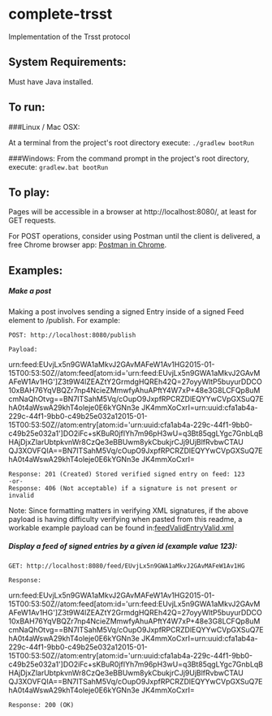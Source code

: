 complete-trsst
=============

Implementation of the Trsst protocol

System Requirements:
---------
Must have Java installed.

To run:
-------

###Linux / Mac OSX:

At a terminal from the project's root directory execute:
`./gradlew bootRun`

###Windows:
From the command prompt in the project's root directory, execute:
`gradlew.bat bootRun`

To play:
--------
Pages will be accessible in a browser at http://localhost:8080/, at least for GET requests.

For POST operations, consider using Postman until the client is delivered, a free Chrome browser app: <a href="https://chrome.google.com/webstore/detail/postman-rest-client/fdmmgilgnpjigdojojpjoooidkmcomcm?hl=en">Postman in Chrome</a>.  

Examples:
---------

##### Make a post
Making a post involves sending a signed Entry inside of a signed Feed element to /publish.  For example:

    POST: http://localhost:8080/publish

    Payload: 
<feed xmlns="http://www.w3.org/2005/Atom"><id>urn:feed:EUvjLx5n9GWA1aMkvJ2GAvMAFeW1Av1HG</id><updated>2015-01-15T00:53:50Z</updated><Signature xmlns="http://www.w3.org/2000/09/xmldsig#"><SignedInfo><CanonicalizationMethod Algorithm="http://www.w3.org/2001/10/xml-exc-c14n#WithComments"/><SignatureMethod Algorithm="http://www.w3.org/2001/04/xmldsig-more#ecdsa-sha1"/><Reference URI=""><Transforms><Transform Algorithm="http://www.w3.org/TR/1999/REC-xpath-19991116"><XPath xmlns:atom="http://www.w3.org/2005/Atom">//atom:feed[atom:id='urn:feed:EUvjLx5n9GWA1aMkvJ2GAvMAFeW1Av1HG']</XPath></Transform><Transform Algorithm="http://www.w3.org/2000/09/xmldsig#enveloped-signature"/></Transforms><DigestMethod Algorithm="http://www.w3.org/2000/09/xmldsig#sha1"/><DigestValue>Z3t9W4lZEAZtY2GrmdgHQREh42Q=</DigestValue></Reference></SignedInfo><SignatureValue>27oyyWltP5buyurDDCO10xBAH76YqVBQZr7np4NcieZMmwfyAhuAPftY4W7xP+48e3G8LCFQp8uM
cmNaQhOtvg==</SignatureValue><KeyInfo><KeyValue><ECKeyValue xmlns="http://www.w3.org/2009/xmldsig11#"><NamedCurve xmlns:null="http://www.w3.org/2009/xmldsig11#" URI="urn:oid:1.3.132.0.10"/><PublicKey>BN7ITSahM5Vq/cOupO9JxpfRPCRZDlEQYYwCVpGXSuQ7EhA0t4aWswA29khT4oleje0E6kYGNn3e
JK4mmXoCxrI=</PublicKey></ECKeyValue></KeyValue></KeyInfo></Signature><entry xmlns="http://www.w3.org/2005/Atom"><title>hi everybody!</title><id>urn:uuid:cfa1ab4a-229c-44f1-9bb0-c49b25e032a1</id><updated>2015-01-15T00:53:50Z</updated><Signature xmlns="http://www.w3.org/2000/09/xmldsig#"><SignedInfo><CanonicalizationMethod Algorithm="http://www.w3.org/2001/10/xml-exc-c14n#WithComments"/><SignatureMethod Algorithm="http://www.w3.org/2001/04/xmldsig-more#ecdsa-sha1"/><Reference URI=""><Transforms><Transform Algorithm="http://www.w3.org/TR/1999/REC-xpath-19991116"><XPath xmlns:atom="http://www.w3.org/2005/Atom">//atom:entry[atom:id='urn:uuid:cfa1ab4a-229c-44f1-9bb0-c49b25e032a1']</XPath></Transform><Transform Algorithm="http://www.w3.org/2000/09/xmldsig#enveloped-signature"/></Transforms><DigestMethod Algorithm="http://www.w3.org/2000/09/xmldsig#sha1"/><DigestValue>DO2iFc+sKBuR0jfIYh7m96pH3wU=</DigestValue></Reference></SignedInfo><SignatureValue>q3Bt85qgLYgc7GnbLqBHAjDjxZlarUbtpkvnWr8CzQe3eBBUwm8ykCbukjrCJj9UjBlfRvbwCTAU
QJ3XOVFQIA==</SignatureValue><KeyInfo><KeyValue><ECKeyValue xmlns="http://www.w3.org/2009/xmldsig11#"><NamedCurve xmlns:null="http://www.w3.org/2009/xmldsig11#" URI="urn:oid:1.3.132.0.10"/><PublicKey>BN7ITSahM5Vq/cOupO9JxpfRPCRZDlEQYYwCVpGXSuQ7EhA0t4aWswA29khT4oleje0E6kYGNn3e
JK4mmXoCxrI=</PublicKey></ECKeyValue></KeyValue></KeyInfo></Signature></entry></feed>

    Response: 201 (Created) Stored verified signed entry on feed: 123
    -or-
    Response: 406 (Not acceptable) if a signature is not present or invalid
Note: Since formatting matters in verifying XML signatures, if the above payload is having difficulty verifying when pasted from this readme, a workable example payload can be found in:<a href="https://github.com/TheAndruu/complete-trsst/blob/master/ct-core/src/test/resources/com/completetrsst/xml/feedValidEntryValid.xml">feedValidEntryValid.xml</a>


##### Display a feed of signed entries by a given id (example value 123):
    GET: http://localhost:8080/feed/EUvjLx5n9GWA1aMkvJ2GAvMAFeW1Av1HG

    Response:
<feed xmlns="http://www.w3.org/2005/Atom"><id>urn:feed:EUvjLx5n9GWA1aMkvJ2GAvMAFeW1Av1HG</id><updated>2015-01-15T00:53:50Z</updated><Signature xmlns="http://www.w3.org/2000/09/xmldsig#"><SignedInfo><CanonicalizationMethod Algorithm="http://www.w3.org/2001/10/xml-exc-c14n#WithComments"/><SignatureMethod Algorithm="http://www.w3.org/2001/04/xmldsig-more#ecdsa-sha1"/><Reference URI=""><Transforms><Transform Algorithm="http://www.w3.org/TR/1999/REC-xpath-19991116"><XPath xmlns:atom="http://www.w3.org/2005/Atom">//atom:feed[atom:id='urn:feed:EUvjLx5n9GWA1aMkvJ2GAvMAFeW1Av1HG']</XPath></Transform><Transform Algorithm="http://www.w3.org/2000/09/xmldsig#enveloped-signature"/></Transforms><DigestMethod Algorithm="http://www.w3.org/2000/09/xmldsig#sha1"/><DigestValue>Z3t9W4lZEAZtY2GrmdgHQREh42Q=</DigestValue></Reference></SignedInfo><SignatureValue>27oyyWltP5buyurDDCO10xBAH76YqVBQZr7np4NcieZMmwfyAhuAPftY4W7xP+48e3G8LCFQp8uM
cmNaQhOtvg==</SignatureValue><KeyInfo><KeyValue><ECKeyValue xmlns="http://www.w3.org/2009/xmldsig11#"><NamedCurve xmlns:null="http://www.w3.org/2009/xmldsig11#" URI="urn:oid:1.3.132.0.10"/><PublicKey>BN7ITSahM5Vq/cOupO9JxpfRPCRZDlEQYYwCVpGXSuQ7EhA0t4aWswA29khT4oleje0E6kYGNn3e
JK4mmXoCxrI=</PublicKey></ECKeyValue></KeyValue></KeyInfo></Signature><entry xmlns="http://www.w3.org/2005/Atom"><title>hi everybody!</title><id>urn:uuid:cfa1ab4a-229c-44f1-9bb0-c49b25e032a1</id><updated>2015-01-15T00:53:50Z</updated><Signature xmlns="http://www.w3.org/2000/09/xmldsig#"><SignedInfo><CanonicalizationMethod Algorithm="http://www.w3.org/2001/10/xml-exc-c14n#WithComments"/><SignatureMethod Algorithm="http://www.w3.org/2001/04/xmldsig-more#ecdsa-sha1"/><Reference URI=""><Transforms><Transform Algorithm="http://www.w3.org/TR/1999/REC-xpath-19991116"><XPath xmlns:atom="http://www.w3.org/2005/Atom">//atom:entry[atom:id='urn:uuid:cfa1ab4a-229c-44f1-9bb0-c49b25e032a1']</XPath></Transform><Transform Algorithm="http://www.w3.org/2000/09/xmldsig#enveloped-signature"/></Transforms><DigestMethod Algorithm="http://www.w3.org/2000/09/xmldsig#sha1"/><DigestValue>DO2iFc+sKBuR0jfIYh7m96pH3wU=</DigestValue></Reference></SignedInfo><SignatureValue>q3Bt85qgLYgc7GnbLqBHAjDjxZlarUbtpkvnWr8CzQe3eBBUwm8ykCbukjrCJj9UjBlfRvbwCTAU
QJ3XOVFQIA==</SignatureValue><KeyInfo><KeyValue><ECKeyValue xmlns="http://www.w3.org/2009/xmldsig11#"><NamedCurve xmlns:null="http://www.w3.org/2009/xmldsig11#" URI="urn:oid:1.3.132.0.10"/><PublicKey>BN7ITSahM5Vq/cOupO9JxpfRPCRZDlEQYYwCVpGXSuQ7EhA0t4aWswA29khT4oleje0E6kYGNn3e
JK4mmXoCxrI=</PublicKey></ECKeyValue></KeyValue></KeyInfo></Signature></entry></feed>
    
    Response: 200 (OK)


